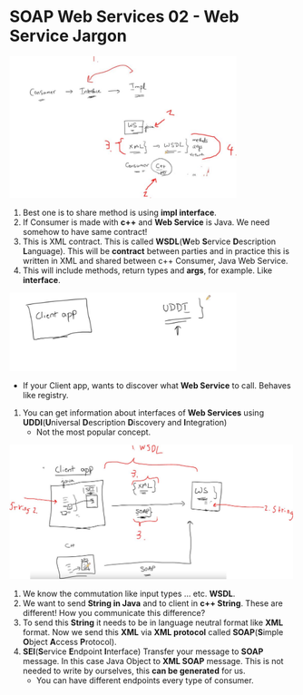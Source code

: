 # SOAP Web Services 02 - Web Service Jargon

<img src="webServices3.JPG" alt="alt text" width="400"/>

1. Best one is to share method is using **impl interface**.
2. If Consumer is made with **c++** and **Web Service** is Java. We need somehow to have same contract!
3. This is XML contract. This is called **WSDL**(**W**eb **S**ervice **D**escription **L**anguage). This will be **contract** between parties and in practice this is written in XML and shared between c++ Consumer, Java Web Service.
4. This will include methods, return types and **args**, for example. Like **interface**.

<img src="webServices4.JPG" alt="alt text" width="400"/>

- If your Client app, wants to discover what **Web Service** to call. Behaves like registry.

1. You can get information about interfaces of **Web Services**  using **UDDI**(**U**niversal **D**escription **D**iscovery and **I**ntegration)
    - Not the most popular concept.

<img src="webServices5.JPG" alt="alt text" width="500"/>

1. We know the commutation like input types ... etc. **WSDL**.
2. We want to send **String in Java** and to client in **c++ String**. These are different! How you communicate this difference?
3. To send this **String** it needs to be in language neutral format like **XML** format. Now we send this **XML** via **XML protocol** called **SOAP**(**S**imple **O**bject **A**ccess **P**rotocol).
4. **SEI**(**S**ervice **E**ndpoint **I**nterface) Transfer your message to **SOAP** message. In this case Java Object to **XML SOAP** message. This is not needed to write by ourselves, this **can be generated** for us.
    - You can have different endpoints every type of consumer.


